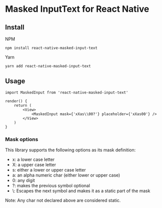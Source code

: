 # Masked InputText for React Native

## Install
NPM
```
npm install react-native-masked-input-text 
```

Yarn
```
yarn add react-native-masked-input-text
```

## Usage

```tsx
import MaskedInput from 'react-native-masked-input-text'

render() {
    return (
        <View>
            <MaskedInput mask={'xXas\\00?'} placeholder={'xXas00'} />
        </View>
    )
}
```

### Mask options
This library supports the following options as its mask definition:

* x: a lower case letter
* X: a upper case letter
* s: either a lower or upper case letter
* a: an alpha numeric char (either lower or upper case)
* 0: any digit
* ?: makes the previous symbol optional
* \\: Escapes the next symbol and makes it as a static part of the mask

Note: Any char not declared above are considered static.
